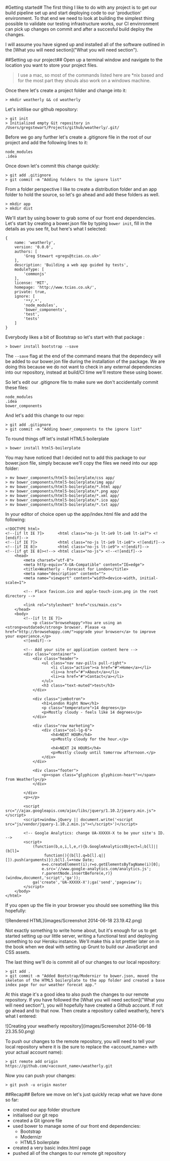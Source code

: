 #Getting started#
The first thing I like to do with any project is to get our build pipeline set up and start deploying code to our 'production' environment. To that end we need to look at building the simplest thing possible to validate our testing infrastructure works, our CI envinronment can pick up changes on commit and after a succesful build deploy the changes.

I will assume you have signed up and installed all of the software outlined in the [What you will need section]("What you will need section").

##Setting up our project##
Open up a terminal window and navigate to the location you want to store your project files. 

> I use a mac, so most of the commands listed here are *nix based and for the most part they shouls also work on a windows machine.

Once there let's create a project folder and change into it:

	> mkdir weatherly && cd weatherly

Let's initilise our github repository:

	> git init
	> Initialized empty Git repository in /Users/gregstewart/Projects/github/weatherly/.git/

Before we go any further let's create a .gitignore file in the root of our project and add the following lines to it:

	node_modules
	.idea

Once down let's commit this change quickly: 
	
	> git add .gitignore
	> git commit -m "Adding folders to the ignore list"

From a folder perspective I like to create a distribution folder and an app folder to hold the source, so let's go ahead and add these folders as well.
	
	> mkdir app
	> mkdir dist

We'll start by using bower to grab some of our front end dependencies. Let's start by creating a bower.json file by typing `bower init`, fill in the details as you see fit, but here's what I selected:

	{
		name: 'weatherly',
		version: '0.0.0',
		authors: [
    		'Greg Stewart <gregs@tcias.co.uk>'	
    	],
		description: 'Building a web app guided by tests',
		moduleType: [
    		'commonjs'
		],
		license: 'MIT',
		homepage: 'http://www.tcias.co.uk/',	
		private: true,
		ignore: [
    		'**/.*',
    		'node_modules',
    		'bower_components',
    		'test',
    		'tests'
		]
	}	

Everybody likes a bit of Bootstrap so let's start with that package :

	> bower install bootstrap --save

The `--save` flag at the end of the command means that the dependecy will be added to our bower.jon file during the installation of the package. We are doing this because we do not want to check in any external dependencies into our repository, instead at build/CI time we'll restore these using bower.

So let's edit our .gitignore file to make sure we don't accidentally commit these files:

	node_modules
	.idea
	bower_components

And let's add this change to our repo:

	> git add .gitignore 
	> git commit -m "Adding bower_components to the ignore list"

To round things off let's install HTML5 boilerplate

	> bower install html5-boilerplate
	
You may have noticed that I decided not to add this package to our bower.json file, simply because we'll copy the files we need into our app folder:

	> mv bower_components/html5-boilerplate/css app/
	> mv bower_components/html5-boilerplate/img app/
	> mv bower_components/html5-boilerplate/*.html app/
	> mv bower_components/html5-boilerplate/*.png app/ 
	> mv bower_components/html5-boilerplate/*.xml app/
	> mv bower_components/html5-boilerplate/*.ico app/
	> mv bower_components/html5-boilerplate/*.txt app/

In your editor of choice open up the app/index.html file and add the following:

	<!DOCTYPE html>
	<!--[if lt IE 7]>      <html class="no-js lt-ie9 lt-ie8 lt-ie7"> <![endif]-->
	<!--[if IE 7]>         <html class="no-js lt-ie9 lt-ie8"> <![endif]-->
	<!--[if IE 8]>         <html class="no-js lt-ie9"> <![endif]-->
	<!--[if gt IE 8]><!--> <html class="no-js"> <!--<![endif]-->
    	<head>
        	<meta charset="utf-8">
        	<meta http-equiv="X-UA-Compatible" content="IE=edge">
        	<title>Weatherly - Forecast for London</title>
        	<meta name="description" content="">
    	    <meta name="viewport" content="width=device-width, initial-scale=1">

	        <!-- Place favicon.ico and apple-touch-icon.png in the root directory -->

        	<link rel="stylesheet" href="css/main.css">
    	</head>
    	<body>
        	<!--[if lt IE 7]>
            	<p class="browsehappy">You are using an <strong>outdated</strong> browser. Please <a href="http://browsehappy.com/">upgrade your browser</a> to improve your experience.</p>
        	<![endif]-->

        	<!-- Add your site or application content here -->
        	<div class="container">
            	<div class="header">
                	<ul class="nav nav-pills pull-right">
                    	<li class="active"><a href="#">Home</a></li>
                    	<li><a href="#">About</a></li>
                   		<li><a href="#">Contact</a></li>
                	</ul>
                	<h3 class="text-muted">test</h3>
            	</div>

            	<div class="jumbotron">
                	<h1>London Right Now</h1>
                	<p class="temperature">14 degrees</p>
                	<p>Mostly cloudy - feels like 14 degrees</p>
            	</div>

            	<div class="row marketing">
                	<div class="col-lg-6">
                    	<h4>NEXT HOUR</h4>
                    	<p>Mostly cloudy for the hour.</p>

                    	<h4>NEXT 24 HOURS</h4>
                   		<p>Mostly cloudy until tomorrow afternoon.</p>
                	</div>
            	</div>

            	<div class="footer">
                	<p><span class="glyphicon glyphicon-heart"></span> from Weatherly</p>
            	</div>

        	</div>
        	<p></p>

        	<script src="//ajax.googleapis.com/ajax/libs/jquery/1.10.2/jquery.min.js"></script>
        	<script>window.jQuery || document.write('<script src="js/vendor/jquery-1.10.2.min.js"><\/script>')</script>

        	<!-- Google Analytics: change UA-XXXXX-X to be your site's ID. -->
        	<script>
            	(function(b,o,i,l,e,r){b.GoogleAnalyticsObject=l;b[l]||(b[l]=
                   	 function(){(b[l].q=b[l].q||[]).push(arguments)});b[l].l=+new Date;
                	e=o.createElement(i);r=o.getElementsByTagName(i)[0];
                	e.src='//www.google-analytics.com/analytics.js';
                	r.parentNode.insertBefore(e,r)}(window,document,'script','ga'));
            	ga('create','UA-XXXXX-X');ga('send','pageview');
        	</script>
    	</body>
	</html>

If you open up the file in your browser you should see something like this hopefully:

![Rendered HTML](images/Screenshot 2014-06-18 23.19.42.png)

Not exactly something to write home about, but it's enough for us to get started setting up our little server, writing a functional test and deploying something to our Heroku instance. We'll make this a lot prettier later on in the book when we deal with setting up Grunt to build our JavaScript and CSS assets.

The last thing we'll do is commit all of our changes to our local repository:

	> git add .
	> git commit -m "Added Bootstrap/Modernizr to bower.json, moved the skeleton of the HTML5 boilerplate to the app folder and created a base index page for our weather forecat app."

At this stage it's a good idea to also push the changes to our remote repository. If you have followed the [What you will need section]("What you will need section"), you will hopefully have created a Github account. If not go ahead and to that now. Then create a repository called weatherly, here's what I entered:

![Creating your weatherly repository](images/Screenshot 2014-06-18 23.35.50.png)

To push our changes to the remote repository, you will need to tell your local repository where it is (be sure to replace the <account_name> with your actual account name):

	> git remote add origin https://github.com/<account_name>/weatherly.git

Now you can push your changes:

	> git push -u origin master
	
##Recap##
Before we move on let's just quickly recap what we have done so far:

* created our app folder structure
* initialised our git repo
* created a Git ignore file
* used bower to manage some of our front end dependencies:
	* Bootstrap
	* Modernizr
	* HTML5 boilerplate
* created a very basic index.html page
* pushed all of the changes to our remote git repository